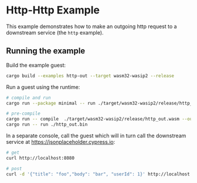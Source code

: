 # Http-Http Example

This example demonstrates how to make an outgoing http request to a downstream service (the `http` example).

## Running the example

Build the example guest:

```bash
cargo build --examples http-out --target wasm32-wasip2 --release
```

Run a guest using the runtime:

```bash
# compile and run
cargo run --package minimal -- run ./target/wasm32-wasip2/release/http_out.wasm

# pre-compile
cargo run -- compile  ./target/wasm32-wasip2/release/http_out.wasm --output ./http_out.bin
cargo run -- run ./http_out.bin
```


In a separate console, call the guest which will in turn call the downstream service
at <https://jsonplaceholder.cypress.io>:

```bash
# get
curl http://localhost:8080

# post
curl -d '{"title": "foo","body": "bar", "userId": 1}' http://localhost:8080
```
